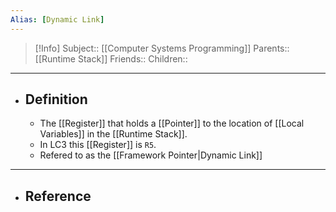 ```yaml
---
Alias: [Dynamic Link]
---
```

> [!Info]
> Subject:: [[Computer Systems Programming]]
> Parents:: [[Runtime Stack]]
> Friends:: 
> Children:: 
---
- ## Definition
	- The [[Register]] that holds a [[Pointer]] to the location of [[Local Variables]] in the [[Runtime Stack]].
	- In LC3 this [[Register]] is `R5`.
	- Refered to as the [[Framework Pointer|Dynamic Link]]
---
- ## Reference